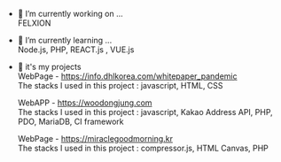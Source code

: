 
- 🔭 I’m currently working on ... <br>
            FELXION
- 🌱 I’m currently learning ...<br>
      Node.js, PHP, REACT.js , VUE.js
      
- 🌱 it's my projects <br>
     WebPage - https://info.dhlkorea.com/whitepaper_pandemic <br>
     The stacks I used in this project : javascript, HTML, CSS
     
     WebAPP - https://woodongjung.com <br>
     The stacks I used in this project : javascript, Kakao Address API, PHP, PDO, MariaDB, CI framework
  
     WebPage - https://miraclegoodmorning.kr<br>
     The stacks I used in this project : compressor.js, HTML Canvas, PHP
 
      
      
<!--
**Polarvear/Polarvear** is a ✨ _special_ ✨ repository because its `README.md` (this file) appears on your GitHub profile.
- 👯 I’m looking to collaborate on ...
- 🤔 I’m looking for help with ...
- 💬 Ask me about ...
- 📫 How to reach me: ...
- 😄 Pronouns: ...
- ⚡ Fun fact: ...
-->
